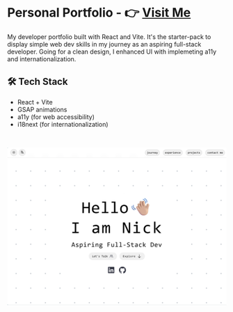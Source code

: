 # Personal Portfolio - 👉 [Visit Me](https://nickcodes.netlify.app)

My developer portfolio built with React and Vite. It's the starter-pack to display simple web dev skills in my journey as an aspiring full-stack developer. Going for a clean design, I enhanced UI with implemeting a11y and internationalization.

## 🛠️ Tech Stack
- React + Vite
- GSAP animations
- a11y (for web accessibility)
- i18next (for internationalization)

<br>
<p align="center">
  <img src="/src/assets/portfolio-preview.png" alt="Nick's Portfolio Homepage" width="1000"/>
</p>
